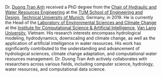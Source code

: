 Dr. <a href="https://cosari.vn/profile-tran-anh-duong/">Duong Tran Anh</a> received a PhD degree from the <a href="https://www.cee.ed.tum.de/en/wb/welcome/">Chair of Hydraulic and Water Resources Engineering</a> at the <a href="https://www.ed.tum.de/en/ed/home-1/">TUM School of Engineering and Design</a>, <a href="https://www.tum.de/en/">Technical University of Munich</a>, Germany, in 2019. He is currently the Head of the <a href="https://cosari.vn/escc/">Laboratory of Environmental Sciences and Climate Change</a> at the <a href="https://incosai.com/">Institute for Computational Science & Artificial Intelligence</a>, <a href="https://www.vlu.edu.vn/en">Van Lang University</a>, Vietnam. His research interests encompass hydrological modeling, hydrodynamics, downscaling and climate change, as well as the application of artificial intelligence in water resources. His work has significantly contributed to the understanding and advancement of hydrological sciences, climate change adaptation, and computational water resources management. Dr. Duong Tran Anh actively collaborates with researchers across various fields, including computer science, hydrology, water resources, and computational data science.